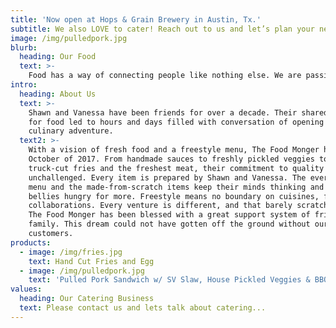 ```yaml
---
title: 'Now open at Hops & Grain Brewery in Austin, Tx.'
subtitle: We also LOVE to cater! Reach out to us and let’s plan your next event
image: /img/pulledpork.jpg
blurb:
  heading: Our Food
  text: >-
    Food has a way of connecting people like nothing else. We are passionate about creating and cooking dishes that will surprise and satisfy our customers. Our culinary hunger shines through to our customer service. The joys of our job are being able to fulfill our appetite to cook and delight our customers
intro:
  heading: About Us
  text: >-
    Shawn and Vanessa have been friends for over a decade. Their shared passion
    for food led to hours and days filled with conversation of opening their own
    culinary adventure.
  text2: >-  
    With a vision of fresh food and a freestyle menu, The Food Monger hatched in
    October of 2017. From handmade sauces to freshly pickled veggies to on-the-
    truck-cut fries and the freshest meat, their commitment to quality is
    unchallenged. Every item is prepared by Shawn and Vanessa. The ever-changing
    menu and the made-from-scratch items keep their minds thinking and your
    bellies hungry for more. Freestyle means no boundary on cuisines, flavors, or
    collaborations. Every venture is different, and that barely scratches the surface!
    The Food Monger has been blessed with a great support system of friends and
    family. This dream could not have gotten off the ground without our amazing
    customers.
products:
  - image: /img/fries.jpg
    text: Hand Cut Fries and Egg
  - image: /img/pulledpork.jpg
    text: 'Pulled Pork Sandwich w/ SV Slaw, House Pickled Veggies & BBQ Sauce'
values:
  heading: Our Catering Business
  text: Please contact us and lets talk about catering...
---
```






